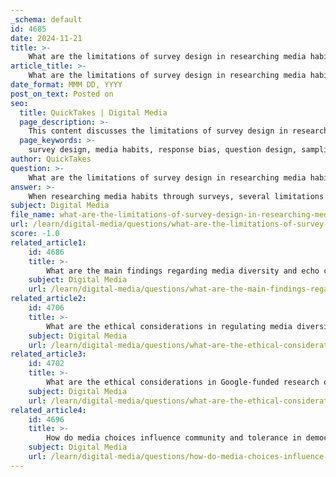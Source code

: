 ```yaml
---
_schema: default
id: 4685
date: 2024-11-21
title: >-
    What are the limitations of survey design in researching media habits?
article_title: >-
    What are the limitations of survey design in researching media habits?
date_format: MMM DD, YYYY
post_on_text: Posted on
seo:
  title: QuickTakes | Digital Media
  page_description: >-
    This content discusses the limitations of survey design in researching media habits, highlighting issues such as response bias, question design, and the representativeness of samples, among others.
  page_keywords: >-
    survey design, media habits, response bias, question design, sampling issues, limited depth, temporal factors, cognitive load, passive data collection, cultural factors, research limitations
author: QuickTakes
question: >-
    What are the limitations of survey design in researching media habits?
answer: >-
    When researching media habits through surveys, several limitations must be considered to ensure the validity and reliability of the findings. Here are some key limitations of survey design in this context:\n\n1. **Response Bias**: Respondents may not accurately report their media consumption habits due to social desirability bias, where they provide answers they believe are more acceptable or favorable. This can lead to overreporting of positive behaviors, such as news consumption, and underreporting of negative behaviors.\n\n2. **Question Design**: The way questions are framed can significantly influence responses. Poorly worded or leading questions can skew results. For instance, if a question suggests a particular answer, respondents may feel compelled to agree, thus compromising the data's integrity.\n\n3. **Sampling Issues**: The representativeness of the sample is crucial. If the sample is not adequately representative of the broader population, the findings may not be generalizable. This is particularly relevant in media studies, where demographic variables can significantly affect media consumption patterns.\n\n4. **Limited Depth**: Surveys often rely on closed-ended questions, which can restrict the depth of responses. While they can provide quantitative data, they may miss nuanced insights that open-ended questions could capture. This limitation can hinder a comprehensive understanding of media habits.\n\n5. **Temporal Factors**: Media consumption habits can change rapidly due to technological advancements and shifts in public interest. Surveys conducted at a single point in time may not accurately reflect ongoing trends or changes in behavior.\n\n6. **Cognitive Load**: Respondents may experience cognitive overload when faced with complex or numerous questions, leading to incomplete or rushed answers. This can affect the quality of the data collected.\n\n7. **Passive vs. Active Data Collection**: While surveys provide self-reported data, they may not align with actual behavior. Passive data collection methods, such as tracking software, can offer more accurate insights into media consumption but come with their own set of challenges, such as privacy concerns.\n\n8. **Cultural and Contextual Factors**: Different cultural backgrounds can influence how individuals interpret survey questions, potentially leading to misunderstandings and inconsistent responses.\n\nIn summary, while surveys are a valuable tool for understanding media habits, researchers must be aware of these limitations and consider complementary methods to enhance the robustness of their findings.
subject: Digital Media
file_name: what-are-the-limitations-of-survey-design-in-researching-media-habits.md
url: /learn/digital-media/questions/what-are-the-limitations-of-survey-design-in-researching-media-habits
score: -1.0
related_article1:
    id: 4686
    title: >-
        What are the main findings regarding media diversity and echo chambers?
    subject: Digital Media
    url: /learn/digital-media/questions/what-are-the-main-findings-regarding-media-diversity-and-echo-chambers
related_article2:
    id: 4706
    title: >-
        What are the ethical considerations in regulating media diversity?
    subject: Digital Media
    url: /learn/digital-media/questions/what-are-the-ethical-considerations-in-regulating-media-diversity
related_article3:
    id: 4702
    title: >-
        What are the ethical considerations in Google-funded research on media diversity?
    subject: Digital Media
    url: /learn/digital-media/questions/what-are-the-ethical-considerations-in-googlefunded-research-on-media-diversity
related_article4:
    id: 4696
    title: >-
        How do media choices influence community and tolerance in democratic systems?
    subject: Digital Media
    url: /learn/digital-media/questions/how-do-media-choices-influence-community-and-tolerance-in-democratic-systems
---
```


&nbsp;